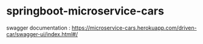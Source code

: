 # springboot-microservice-cars
swagger documentation : https://microservice-cars.herokuapp.com/driven-car/swagger-ui/index.html#/
